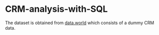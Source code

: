# CRM-analysis-with-SQL

The dataset is obtained from [data.world](https://data.world/siyeh/sql-crm-example-data) which consists of a dummy CRM data. 
